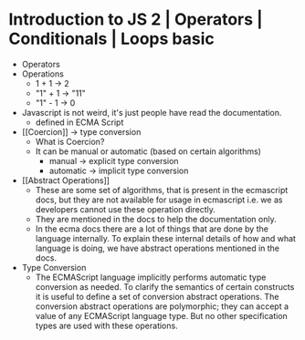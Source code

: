 # Introduction to JS 2 | Operators | Conditionals | Loops basic

- Operators
- Operations
	- 1 + 1 → 2
	- "1" + 1 → "11"
	- "1" - 1 → 0
- Javascript is not weird, it's just people have read the documentation.
	- defined in ECMA Script
- [[Coercion]] → type conversion
	- What is Coercion?
	- It can be manual or automatic (based on certain algorithms)
		- manual → explicit type conversion
		- automatic → implicit type conversion
- [[Abstract Operations]]
	- These are some set of algorithms, that is present in the ecmascript docs, but they are not available for usage in ecmascript i.e. we as developers cannot use these operation directly.
	- They are mentioned in the docs to help the documentation only.
	- In the ecma docs there are a lot of things that are done by the language internally. To explain these internal details of how and what language is doing, we have abstract operations mentioned in the docs.
- Type Conversion
	- The ECMAScript language implicitly performs automatic type conversion as needed. To clarify the semantics of certain constructs it is useful to define a set of conversion abstract operations. The conversion abstract operations are polymorphic; they can accept a value of any ECMAScript language type. But no other specification types are used with these operations.